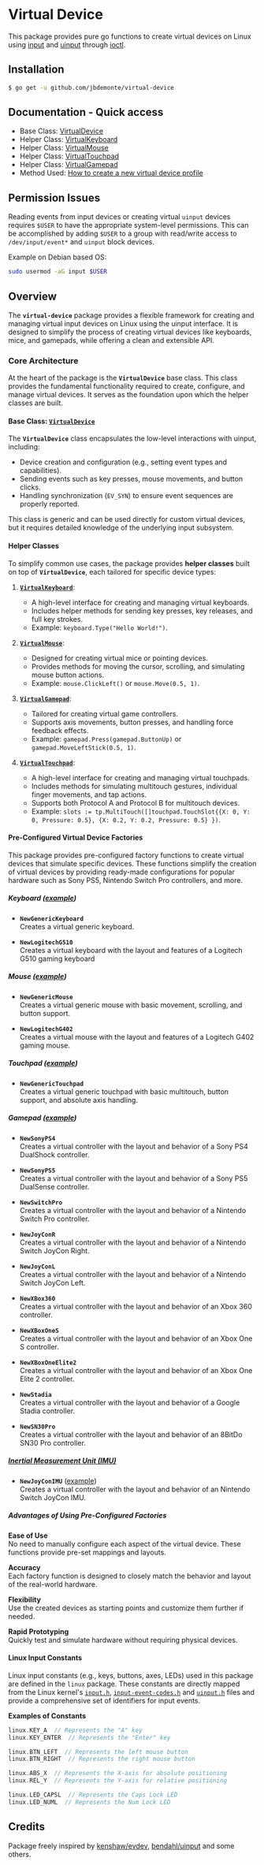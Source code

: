 # **Virtual Device**

This package provides pure go functions to create virtual devices on Linux using [input](https://www.kernel.org/doc/html/latest/input/index.html) and [uinput](https://www.kernel.org/doc/html/latest/input/uinput.html) through [ioctl](https://en.wikipedia.org/wiki/Ioctl).

## **Installation**

```sh
$ go get -u github.com/jbdemonte/virtual-device
```

## **Documentation - Quick access**

- Base Class: [VirtualDevice](./docs/VirtualDevice.md)
- Helper Class: [VirtualKeyboard](./docs/VirtualKeyboard.md)
- Helper Class: [VirtualMouse](./docs/VirtualMouse.md)
- Helper Class: [VirtualTouchpad](./docs/VirtualTouchpad.md)
- Helper Class: [VirtualGamepad](./docs/VirtualGamepad.md)
- Method Used: [How to create a new virtual device profile](./docs/Creation.md)

## **Permission Issues**

Reading events from input devices or creating virtual `uinput` devices requires `$USER` to have the appropriate system-level permissions. 
This can be accomplished by adding `$USER` to a group with read/write access to `/dev/input/event*` and `uinput` block devices.

Example on Debian based OS:
```sh
sudo usermod -aG input $USER
```

## **Overview**

The **`virtual-device`** package provides a flexible framework for creating and managing virtual input devices on Linux using the uinput interface. It is designed to simplify the process of creating virtual devices like keyboards, mice, and gamepads, while offering a clean and extensible API.

### **Core Architecture**

At the heart of the package is the **`VirtualDevice`** base class. This class provides the fundamental functionality required to create, configure, and manage virtual devices. It serves as the foundation upon which the helper classes are built.

#### **Base Class: [`VirtualDevice`](./docs/VirtualDevice.md)**

The **`VirtualDevice`** class encapsulates the low-level interactions with uinput, including:
- Device creation and configuration (e.g., setting event types and capabilities).
- Sending events such as key presses, mouse movements, and button clicks.
- Handling synchronization (`EV_SYN`) to ensure event sequences are properly reported.

This class is generic and can be used directly for custom virtual devices, but it requires detailed knowledge of the underlying input subsystem.

#### **Helper Classes**

To simplify common use cases, the package provides **helper classes** built on top of **`VirtualDevice`**, each tailored for specific device types:

1. **[`VirtualKeyboard`](./docs/VirtualKeyboard.md)**:
   - A high-level interface for creating and managing virtual keyboards.
   - Includes helper methods for sending key presses, key releases, and full key strokes.
   - Example: `keyboard.Type("Hello World!")`.

2. **[`VirtualMouse`](./docs/VirtualMouse.md)**:
   - Designed for creating virtual mice or pointing devices.
   - Provides methods for moving the cursor, scrolling, and simulating mouse button actions.
   - Example: `mouse.ClickLeft()` or `mouse.Move(0.5, 1)`.

3. **[`VirtualGamepad`](./docs/VirtualGamepad.md)**:
   - Tailored for creating virtual game controllers.
   - Supports axis movements, button presses, and handling force feedback effects.
   - Example: `gamepad.Press(gamepad.ButtonUp)` or `gamepad.MoveLeftStick(0.5, 1)`.

4. **[`VirtualTouchpad`](./docs/VirtualTouchpad.md)**:
   - A high-level interface for creating and managing virtual touchpads.
   - Includes methods for simulating multitouch gestures, individual finger movements, and tap actions.
   - Supports both Protocol A and Protocol B for multitouch devices.
   - Example: `slots := tp.MultiTouch([]touchpad.TouchSlot{{X: 0, Y: 0, Pressure: 0.5}, {X: 0.2, Y: 0.2, Pressure: 0.5} })`.

#### **Pre-Configured Virtual Device Factories**

This package provides pre-configured factory functions to create virtual devices that simulate specific devices. These functions simplify the creation of virtual devices by providing ready-made configurations for popular hardware such as Sony PS5, Nintendo Switch Pro controllers, and more.

##### **Keyboard** ([example](./docs/examples/keyboard.md))

- **`NewGenericKeyboard`**  
  Creates a virtual generic keyboard.

- **`NewLogitechG510`**  
  Creates a virtual keyboard with the layout and features of a Logitech G510 gaming keyboard

##### **Mouse** ([example](./docs/examples/mouse.md))

- **`NewGenericMouse`**  
  Creates a virtual generic mouse with basic movement, scrolling, and button support.

- **`NewLogitechG402`**  
  Creates a virtual mouse with the layout and features of a Logitech G402 gaming mouse.

##### **Touchpad** ([example](./docs/examples/touchpad.md))

- **`NewGenericTouchpad`**  
  Creates a virtual generic touchpad with basic multitouch, button support, and absolute axis handling.  

##### **Gamepad** ([example](./docs/examples/gamepad.md))  

- **`NewSonyPS4`**  
  Creates a virtual controller with the layout and behavior of a Sony PS4 DualShock controller.

- **`NewSonyPS5`**  
  Creates a virtual controller with the layout and behavior of a Sony PS5 DualSense controller.

- **`NewSwitchPro`**  
  Creates a virtual controller with the layout and behavior of a Nintendo Switch Pro controller.

- **`NewJoyConR`**  
  Creates a virtual controller with the layout and behavior of a Nintendo Switch JoyCon Right.

- **`NewJoyConL`**  
  Creates a virtual controller with the layout and behavior of a Nintendo Switch JoyCon Left.

- **`NewXBox360`**  
  Creates a virtual controller with the layout and behavior of an Xbox 360 controller.

- **`NewXBoxOneS`**  
  Creates a virtual controller with the layout and behavior of an Xbox One S controller.

- **`NewXBoxOneElite2`**  
  Creates a virtual controller with the layout and behavior of an Xbox One Elite 2 controller.

- **`NewStadia`**  
  Creates a virtual controller with the layout and behavior of a Google Stadia controller.

- **`NewSN30Pro`**  
  Creates a virtual controller with the layout and behavior of an 8BitDo SN30 Pro controller.

##### **[Inertial Measurement Unit (IMU)](./docs/IMU.md)**

- **`NewJoyConIMU`**  ([example](./docs/examples/joyconIMU.md))  
  Creates a virtual controller with the layout and behavior of an Nintendo Switch JoyCon IMU.


##### **Advantages of Using Pre-Configured Factories**
**Ease of Use**  
No need to manually configure each aspect of the virtual device. These functions provide pre-set mappings and layouts.

**Accuracy**  
Each factory function is designed to closely match the behavior and layout of the real-world hardware.

**Flexibility**   
Use the created devices as starting points and customize them further if needed.

**Rapid Prototyping**  
Quickly test and simulate hardware without requiring physical devices.

#### **Linux Input Constants**

Linux input constants (e.g., keys, buttons, axes, LEDs) used in this package are defined in the `linux` package. These constants are directly mapped from the Linux kernel's [`input.h`](https://github.com/torvalds/linux/blob/master/include/uapi/linux/input.h), [`input-event-codes.h`](https://github.com/torvalds/linux/blob/master/include/uapi/linux/input-event-codes.h) and [`uinput.h`](https://github.com/torvalds/linux/blob/master/include/uapi/linux/uinput.h) files and provide a comprehensive set of identifiers for input events.

**Examples of Constants**

```go
linux.KEY_A  // Represents the "A" key
linux.KEY_ENTER  // Represents the "Enter" key

linux.BTN_LEFT  // Represents the left mouse button
linux.BTN_RIGHT  // Represents the right mouse button

linux.ABS_X  // Represents the X-axis for absolute positioning
linux.REL_Y  // Represents the Y-axis for relative positioning

linux.LED_CAPSL  // Represents the Caps Lock LED
linux.LED_NUML  // Represents the Num Lock LED
```

## **Credits**
Package freely inspired by [kenshaw/evdev](https://github.com/kenshaw/evdev), [bendahl/uinput](https://github.com/bendahl/uinput) and some others.
